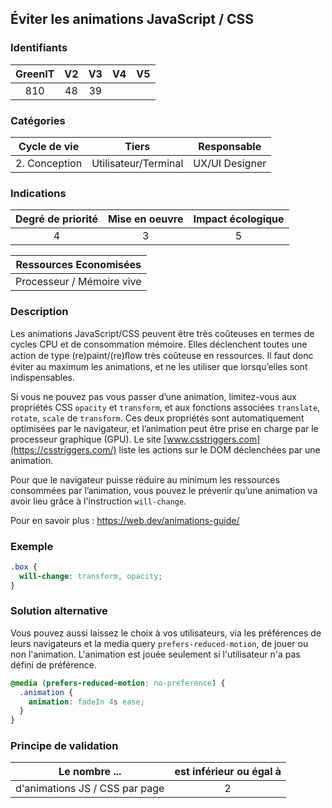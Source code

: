 ## Éviter les animations JavaScript / CSS

### Identifiants

| GreenIT | V2  | V3  | V4  | V5  |
| :-----: | :-: | :-: | :-: | :-: |
|   810   | 48  | 39  |     |     |

### Catégories

| Cycle de vie  |        Tiers         |  Responsable   |
| :-----------: | :------------------: | :------------: |
| 2. Conception | Utilisateur/Terminal | UX/UI Designer |

### Indications

| Degré de priorité | Mise en oeuvre | Impact écologique |
| :---------------: | :------------: | :---------------: |
|         4         |       3        |         5         |

|  Ressources Economisées   |
| :-----------------------: |
| Processeur / Mémoire vive |

### Description

Les animations JavaScript/CSS peuvent être très coûteuses en termes de cycles CPU et de consommation mémoire.
Elles déclenchent toutes une action de type (re)paint/(re)ﬂow très coûteuse en ressources. Il faut donc éviter au maximum les animations, et ne les utiliser que lorsqu’elles sont indispensables.

Si vous ne pouvez pas vous passer d’une animation, limitez-vous aux propriétés CSS `opacity` et `transform`, et aux fonctions associées `translate`, `rotate`, `scale` de `transform`. Ces deux propriétés sont automatiquement optimisées par le navigateur, et l’animation peut être prise en charge par le processeur graphique (GPU). Le site [www.csstriggers.com](https://csstriggers.com/) liste les actions sur le DOM déclenchées par une animation.

Pour que le navigateur puisse réduire au minimum les ressources consommées par l’animation, vous pouvez le prévenir qu’une animation va avoir lieu grâce à l'instruction `will-change`.

Pour en savoir plus :
https://web.dev/animations-guide/

### Exemple

```css
.box {
  will-change: transform, opacity;
}
```

### Solution alternative

Vous pouvez aussi laissez le choix à vos utilisateurs, via les préférences de leurs navigateurs et la media query `prefers-reduced-motion`, de jouer ou non l'animation. L'animation est jouée seulement si l'utilisateur n'a pas défini de préférence.

```css
@media (prefers-reduced-motion: no-preference) {
  .animation {
    animation: fadeIn 4s ease;
  }
}
```

### Principe de validation

| Le nombre ...                  | est inférieur ou égal à |
| ------------------------------ | :---------------------: |
| d'animations JS / CSS par page |            2            |
